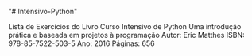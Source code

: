 "# Intensivo-Python"

Lista de Exercícios do Livro Curso Intensivo de Python
Uma introdução prática e baseada em projetos à programação
Autor: Eric Matthes
ISBN: 978-85-7522-503-5
Ano: 2016
Páginas: 656

